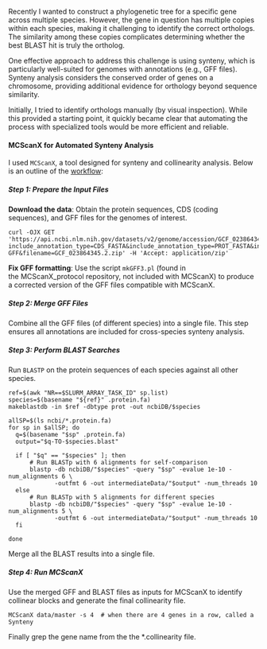 Recently I wanted to construct a phylogenetic tree for a specific gene across multiple species. However, the gene in question has multiple copies within each species, making it challenging to identify the correct orthologs. The similarity among these copies complicates determining whether the best BLAST hit is truly the ortholog.
<!--more-->

One effective approach to address this challenge is using synteny, which is particularly well-suited for genomes with annotations (e.g., GFF files). Synteny analysis considers the conserved order of genes on a chromosome, providing additional evidence for orthology beyond sequence similarity.

Initially, I tried to identify orthologs manually (by visual inspection). While this provided a starting point, it quickly became clear that automating the process with specialized tools would be more efficient and reliable.

#### MCScanX for Automated Synteny Analysis
I used `MCScanX`, a tool designed for synteny and collinearity analysis. Below is an outline of the [workflow](https://www.nature.com/articles/s41596-024-00968-2):

##### Step 1: Prepare the Input Files
  **Download the data**: Obtain the protein sequences, CDS (coding sequences), and GFF files for the genomes of interest.
  ```shell
curl -OJX GET 'https://api.ncbi.nlm.nih.gov/datasets/v2/genome/accession/GCF_023864345.2/download?include_annotation_type=CDS_FASTA&include_annotation_type=PROT_FASTA&include_annotation_type=GENOME_ GFF&filename=GCF_023864345.2.zip' -H 'Accept: application/zip'
```
  **Fix GFF formatting**: Use the script `mkGFF3.pl` (found in the MCScanX_protocol repository, not included with MCScanX) to produce a corrected version of the GFF files compatible with MCScanX.

##### Step 2: Merge GFF Files
  Combine all the GFF files (of different species) into a single file. This step ensures all annotations are included for cross-species synteny analysis.

##### Step 3: Perform BLAST Searches
  Run `BLASTP` on the protein sequences of each species against all other species.
  ```shell
ref=$(awk "NR==$SLURM_ARRAY_TASK_ID" sp.list)
species=$(basename "${ref}" .protein.fa)
makeblastdb -in $ref -dbtype prot -out ncbiDB/$species

allSP=$(ls ncbi/*.protein.fa)
for sp in $allSP; do
    q=$(basename "$sp" .protein.fa)
    output="$q-TO-$species.blast"

    if [ "$q" == "$species" ]; then
        # Run BLASTp with 6 alignments for self-comparison
        blastp -db ncbiDB/"$species" -query "$sp" -evalue 1e-10 -num_alignments 6 \
               -outfmt 6 -out intermediateData/"$output" -num_threads 10
    else
        # Run BLASTp with 5 alignments for different species
        blastp -db ncbiDB/"$species" -query "$sp" -evalue 1e-10 -num_alignments 5 \
               -outfmt 6 -out intermediateData/"$output" -num_threads 10
    fi

done
```
  Merge all the BLAST results into a single file.

##### Step 4: Run MCScanX
  Use the merged GFF and BLAST files as inputs for MCScanX to identify collinear blocks and generate the final collinearity file.
  ```shell
MCScanX data/master -s 4  # when there are 4 genes in a row, called a Synteny
```

Finally grep the gene name from the the *.collinearity file.
